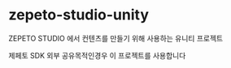 # zepeto-studio-unity
ZEPETO STUDIO 에서 컨텐츠를 만들기 위해 사용하는 유니티 프로젝트


제페토 SDK 외부 공유목적인경우 이 프로젝트를 사용합니다
